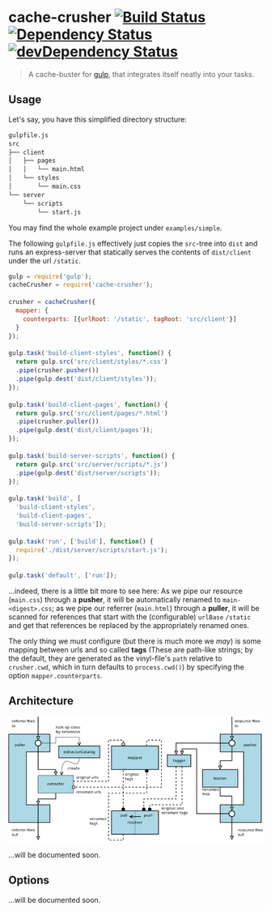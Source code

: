 # cache-crusher [![Build Status](https://secure.travis-ci.org/tapirdata/cache-crusher.png?branch=master)](https://travis-ci.org/tapirdata/cache-crusher) [![Dependency Status](https://david-dm.org/tapirdata/cache-crusher.svg)](https://david-dm.org/tapirdata/cache-crusher) [![devDependency Status](https://david-dm.org/tapirdata/cache-crusher/dev-status.svg)](https://david-dm.org/tapirdata/cache-crusher#info=devDependencies)

> A cache-buster for [gulp](http://gulpjs.com), that integrates itself neatly into your tasks.

## Usage

Let's say, you have this simplified directory structure:

```bash
gulpfile.js
src
├── client
│   ├── pages
│   │   └── main.html
│   └── styles
│       └── main.css
└── server
    └── scripts
        └── start.js
```
You may find the whole example project under `examples/simple`.

The following `gulpfile.js` effectively just copies the `src`-tree into `dist` and runs an express-server that statically serves the contents of `dist/client` under the url `/static`.

```javascript
gulp = require('gulp');
cacheCrusher = require('cache-crusher');

crusher = cacheCrusher({
  mapper: {
    counterparts: [{urlRoot: '/static', tagRoot: 'src/client'}]
  }
});

gulp.task('build-client-styles', function() {
  return gulp.src('src/client/styles/*.css')
  .pipe(crusher.pusher())
  .pipe(gulp.dest('dist/client/styles'));
});

gulp.task('build-client-pages', function() {
  return gulp.src('src/client/pages/*.html')
  .pipe(crusher.puller())
  .pipe(gulp.dest('dist/client/pages'));
});

gulp.task('build-server-scripts', function() {
  return gulp.src('src/server/scripts/*.js')
  .pipe(gulp.dest('dist/server/scripts'));
});

gulp.task('build', [
  'build-client-styles',
  'build-client-pages',
  'build-server-scripts']);

gulp.task('run', ['build'], function() {
  require('./dist/server/scripts/start.js');
});

gulp.task('default', ['run']);
```

…indeed, there is a little bit more to see here: As we pipe our resource (`main.css`) through a __pusher__, it will be automatically renamed to `main-<digest>.css`; as we pipe our referrer (`main.html`) through a __puller__, it will be scanned for references that start with the (configurable) `urlBase` `/static` and get that references be replaced by the appropriately renamed ones.

The only thing we must configure (but there is much more we *may*) is some mapping between urls and so called __tags__ (These are path-like strings; by the default, they are generated as the vinyl-file's `path` relative to `crusher.cwd`, which in turn defaults to `process.cwd()`) by specifying the option `mapper.counterparts`.

## Architecture

![](doc/architecture.png)

…will be documented soon.

## Options

…will be documented soon.

